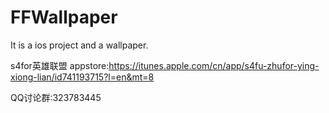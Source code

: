 FFWallpaper
===========

It is  a  ios  project and  a wallpaper.

s4for英雄联盟
appstore:https://itunes.apple.com/cn/app/s4fu-zhufor-ying-xiong-lian/id741193715?l=en&mt=8

QQ讨论群:323783445
